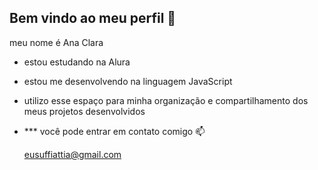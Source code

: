 ## Bem vindo ao meu perfil 🖤

meu nome é Ana Clara

- estou estudando na Alura
- estou me desenvolvendo na linguagem JavaScript
- utilizo esse espaço para minha organização e compartilhamento dos meus projetos desenvolvidos

- *** você pode entrar em contato comigo 📫

  eusuffiattia@gmail.com
